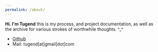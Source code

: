 ```yaml
---
permalink: /about/
---
```


**Hi. I'm Tugend** this is my process, and project documentation, as well as the 
archive for various strokes of worthwhile thoughts. ^_^

- [Github](http://github.com/tugend)
- Mail: tugend[at]gmail[dot]com
